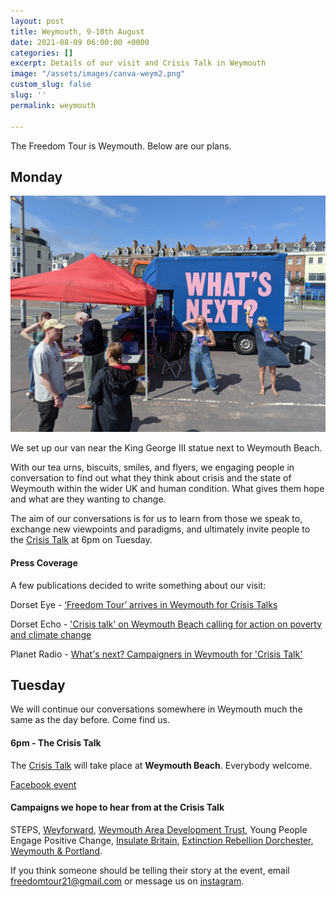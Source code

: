 ```yaml
---
layout: post
title: Weymouth, 9-10th August
date: 2021-08-09 06:00:00 +0000
categories: []
excerpt: Details of our visit and Crisis Talk in Weymouth
image: "/assets/images/canva-weym2.png"
custom_slug: false
slug: ''
permalink: weymouth

---
```

The Freedom Tour is  Weymouth. Below are our plans.

## Monday

![](/assets/images/pxl_20210809_101548142.jpg)

We set up our van near the King George III statue next to Weymouth Beach.

With our tea urns, biscuits, smiles, and flyers, we engaging people in conversation to find out what they think about crisis and the state of Weymouth within the wider UK and human condition. What gives them hope and what are they wanting to change.

The aim of our conversations is for us to learn from those we speak to, exchange new viewpoints and paradigms, and ultimately invite people to the [Crisis Talk](freedomtour.uk/crisis-talk) at 6pm on Tuesday.

#### Press Coverage

A few publications decided to write something about our visit:

Dorset Eye - [‘Freedom Tour’ arrives in Weymouth for Crisis Talks](https://dorseteye.com/freedom-tour-arrives-in-weymouth-for-crisis-talks/)

Dorset Echo - ['Crisis talk' on Weymouth Beach calling for action on poverty and climate change](https://www.dorsetecho.co.uk/news/19501304.crisis-talk-weymouth-beach-calling-action-poverty-climate-change/)

Planet Radio - [What's next? Campaigners in Weymouth for 'Crisis Talk'](https://planetradio.co.uk/greatest-hits/dorset/news/campaigners-in-weymouth-for-crisis-talk/)

## Tuesday

We will continue our conversations somewhere in Weymouth much the same as the day before. Come find us.

#### 6pm - The Crisis Talk

The [Crisis Talk](freedomtour.uk/crisis-talk) will take place at **Weymouth Beach**. Everybody welcome.

[Facebook event](https://www.facebook.com/events/675371890524016)

#### Campaigns we hope to hear from at the Crisis Talk

STEPS, [Weyforward](https://www.weyforward.net/), [Weymouth Area Development Trust](https://wadt.org.uk/), Young People Engage Positive Change, [Insulate Britain](https://www.insulatebritain.com/), [Extinction Rebellion Dorchester, Weymouth & Portland](https://www.facebook.com/xrdorchesterweymouthportland/).

If you think someone should be telling their story at the event, email freedomtour21@gmail.com or message us on [instagram](https://www.instagram.com/freedomtour21).